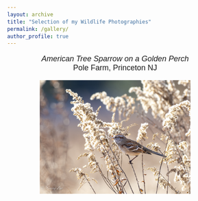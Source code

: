 ```yaml
---
layout: archive
title: "Selection of my Wildlife Photographies"
permalink: /gallery/
author_profile: true
---
```


<p align="center" style="font-family: Arial, sans-serif; font-size: 18px;">
    <i>American Tree Sparrow on a Golden Perch</i><br>
    Pole Farm, Princeton NJ
</p>
<p align="center" style="margin-top: 0;">
    <img src="../files/bird_photos/american_tree_sparrow.jpg" width="70%">
</p>